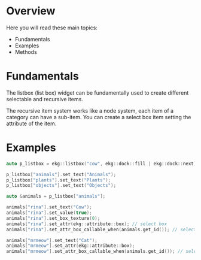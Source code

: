 # Overview

Here you will read these main topics:
- Fundamentals
- Examples
- Methods

# Fundamentals

The listbox (list box) widget can be fundamentally used to create different selectable and recursive items.

The recursive item system works like a node system, each item of a category can have a sub-item.
You can create a select box item setting the attribute of the item.

# Examples

```cpp
auto p_listbox = ekg::listbox("cow", ekg::dock::fill | ekg::dock::next);

p_listbox["animals"].set_text("Animals");
p_listbox["plants"].set_text("Plants");
p_listbox["objects"].set_text("Objects");

auto &animals = p_listbox["animals"];

animals["rina"].set_text("Cow");
animals["rina"].set_value(true);
animals["rina"].set_box_texture(0);
animals["rina"].set_attr(ekg::attribute::box); // select box
animals["rina"].set_attr_box_callable_when(animals.get_id()); // select all

animals["mrmeow"].set_text("Cat");
animals["mrmeow"].set_attr(ekg::attribute::box);
animals["mrmeow"].set_attr_box_callable_when(animals.get_id()); // select all
```